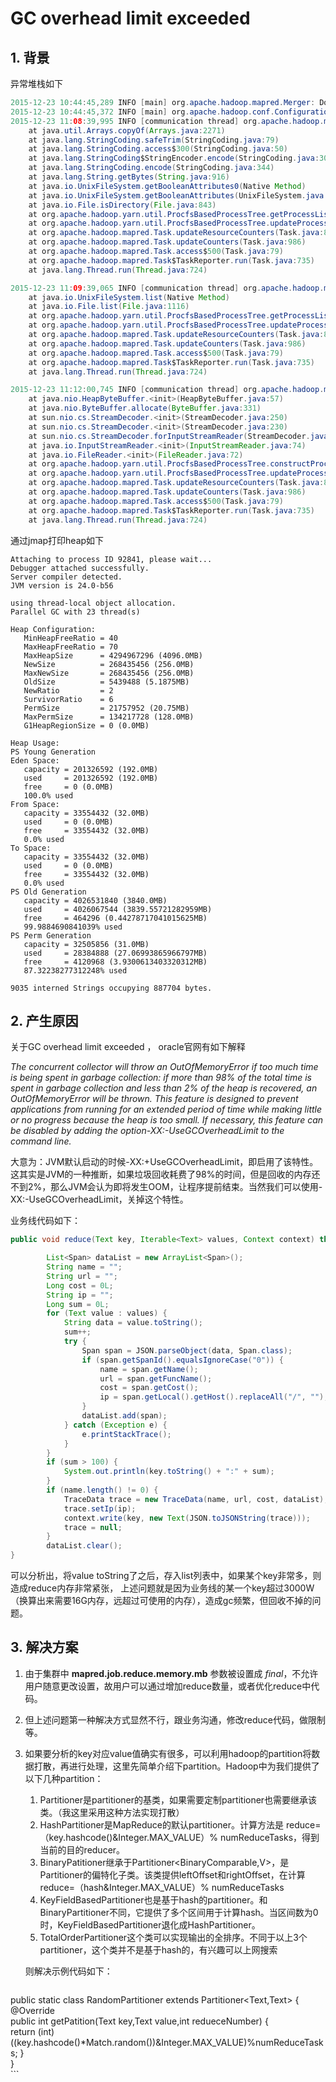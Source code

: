 # GC overhead limit exceeded

## 1. 背景

异常堆栈如下

```java
2015-12-23 10:44:45,289 INFO [main] org.apache.hadoop.mapred.Merger: Down to the last merge-pass, with 71 segments left of total size: 43979223288 bytes
2015-12-23 10:44:45,372 INFO [main] org.apache.hadoop.conf.Configuration.deprecation: mapred.skip.on is deprecated. Instead, use mapreduce.job.skiprecords
2015-12-23 11:08:39,995 INFO [communication thread] org.apache.hadoop.mapred.Task: Communication exception: java.lang.OutOfMemoryError: GC overhead limit exceeded
	at java.util.Arrays.copyOf(Arrays.java:2271)
	at java.lang.StringCoding.safeTrim(StringCoding.java:79)
	at java.lang.StringCoding.access$300(StringCoding.java:50)
	at java.lang.StringCoding$StringEncoder.encode(StringCoding.java:305)
	at java.lang.StringCoding.encode(StringCoding.java:344)
	at java.lang.String.getBytes(String.java:916)
	at java.io.UnixFileSystem.getBooleanAttributes0(Native Method)
	at java.io.UnixFileSystem.getBooleanAttributes(UnixFileSystem.java:242)
	at java.io.File.isDirectory(File.java:843)
	at org.apache.hadoop.yarn.util.ProcfsBasedProcessTree.getProcessList(ProcfsBasedProcessTree.java:495)
	at org.apache.hadoop.yarn.util.ProcfsBasedProcessTree.updateProcessTree(ProcfsBasedProcessTree.java:210)
	at org.apache.hadoop.mapred.Task.updateResourceCounters(Task.java:847)
	at org.apache.hadoop.mapred.Task.updateCounters(Task.java:986)
	at org.apache.hadoop.mapred.Task.access$500(Task.java:79)
	at org.apache.hadoop.mapred.Task$TaskReporter.run(Task.java:735)
	at java.lang.Thread.run(Thread.java:724)

2015-12-23 11:09:39,065 INFO [communication thread] org.apache.hadoop.mapred.Task: Communication exception: java.lang.OutOfMemoryError: GC overhead limit exceeded
	at java.io.UnixFileSystem.list(Native Method)
	at java.io.File.list(File.java:1116)
	at org.apache.hadoop.yarn.util.ProcfsBasedProcessTree.getProcessList(ProcfsBasedProcessTree.java:488)
	at org.apache.hadoop.yarn.util.ProcfsBasedProcessTree.updateProcessTree(ProcfsBasedProcessTree.java:210)
	at org.apache.hadoop.mapred.Task.updateResourceCounters(Task.java:847)
	at org.apache.hadoop.mapred.Task.updateCounters(Task.java:986)
	at org.apache.hadoop.mapred.Task.access$500(Task.java:79)
	at org.apache.hadoop.mapred.Task$TaskReporter.run(Task.java:735)
	at java.lang.Thread.run(Thread.java:724)

2015-12-23 11:12:00,745 INFO [communication thread] org.apache.hadoop.mapred.Task: Communication exception: java.lang.OutOfMemoryError: GC overhead limit exceeded
	at java.nio.HeapByteBuffer.<init>(HeapByteBuffer.java:57)
	at java.nio.ByteBuffer.allocate(ByteBuffer.java:331)
	at sun.nio.cs.StreamDecoder.<init>(StreamDecoder.java:250)
	at sun.nio.cs.StreamDecoder.<init>(StreamDecoder.java:230)
	at sun.nio.cs.StreamDecoder.forInputStreamReader(StreamDecoder.java:69)
	at java.io.InputStreamReader.<init>(InputStreamReader.java:74)
	at java.io.FileReader.<init>(FileReader.java:72)
	at org.apache.hadoop.yarn.util.ProcfsBasedProcessTree.constructProcessInfo(ProcfsBasedProcessTree.java:524)
	at org.apache.hadoop.yarn.util.ProcfsBasedProcessTree.updateProcessTree(ProcfsBasedProcessTree.java:223)
	at org.apache.hadoop.mapred.Task.updateResourceCounters(Task.java:847)
	at org.apache.hadoop.mapred.Task.updateCounters(Task.java:986)
	at org.apache.hadoop.mapred.Task.access$500(Task.java:79)
	at org.apache.hadoop.mapred.Task$TaskReporter.run(Task.java:735)
	at java.lang.Thread.run(Thread.java:724)
```

通过jmap打印heap如下

```shell
Attaching to process ID 92841, please wait...
Debugger attached successfully.
Server compiler detected.
JVM version is 24.0-b56

using thread-local object allocation.
Parallel GC with 23 thread(s)

Heap Configuration:
   MinHeapFreeRatio = 40
   MaxHeapFreeRatio = 70
   MaxHeapSize      = 4294967296 (4096.0MB)
   NewSize          = 268435456 (256.0MB)
   MaxNewSize       = 268435456 (256.0MB)
   OldSize          = 5439488 (5.1875MB)
   NewRatio         = 2
   SurvivorRatio    = 6
   PermSize         = 21757952 (20.75MB)
   MaxPermSize      = 134217728 (128.0MB)
   G1HeapRegionSize = 0 (0.0MB)

Heap Usage:
PS Young Generation
Eden Space:
   capacity = 201326592 (192.0MB)
   used     = 201326592 (192.0MB)
   free     = 0 (0.0MB)
   100.0% used
From Space:
   capacity = 33554432 (32.0MB)
   used     = 0 (0.0MB)
   free     = 33554432 (32.0MB)
   0.0% used
To Space:
   capacity = 33554432 (32.0MB)
   used     = 0 (0.0MB)
   free     = 33554432 (32.0MB)
   0.0% used
PS Old Generation
   capacity = 4026531840 (3840.0MB)
   used     = 4026067544 (3839.55721282959MB)
   free     = 464296 (0.44278717041015625MB)
   99.9884690841039% used
PS Perm Generation
   capacity = 32505856 (31.0MB)
   used     = 28384888 (27.06993865966797MB)
   free     = 4120968 (3.9300613403320312MB)
   87.32238277312248% used

9035 interned Strings occupying 887704 bytes.
```

## 2. 产生原因

关于GC overhead limit exceeded ， oracle官网有如下解释

*The concurrent collector will throw an OutOfMemoryError if too much time is being spent in garbage collection: if more than 98% of the total time is spent in garbage collection and less than 2% of the heap is recovered, an OutOfMemoryError will be thrown. This feature is designed to prevent applications from running for an extended period of time while making little or no progress because the heap is too small. If necessary, this feature can be disabled by adding the option-XX:-UseGCOverheadLimit to the command line.*
	
大意为：JVM默认启动的时候-XX:+UseGCOverheadLimit，即启用了该特性。这其实是JVM的一种推断，如果垃圾回收耗费了98%的时间，但是回收的内存还不到2%，那么JVM会认为即将发生OOM，让程序提前结束。当然我们可以使用-XX:-UseGCOverheadLimit，关掉这个特性。

业务线代码如下：

```java
public void reduce(Text key, Iterable<Text> values, Context context) throws IOException, InterruptedException {

		List<Span> dataList = new ArrayList<Span>();
		String name = "";
		String url = "";
		Long cost = 0L;
		String ip = "";
		Long sum = 0L;
		for (Text value : values) {
			String data = value.toString();
			sum++;
			try {
				Span span = JSON.parseObject(data, Span.class);
				if (span.getSpanId().equalsIgnoreCase("0")) {
					name = span.getName();
					url = span.getFuncName();
					cost = span.getCost();
					ip = span.getLocal().getHost().replaceAll("/", "");
				}
				dataList.add(span);
			} catch (Exception e) {
				e.printStackTrace();
			}
		}
		if (sum > 100) {
			System.out.println(key.toString() + ":" + sum);
		}
		if (name.length() != 0) {
			TraceData trace = new TraceData(name, url, cost, dataList);
			trace.setIp(ip);
			context.write(key, new Text(JSON.toJSONString(trace)));
			trace = null;
		}
		dataList.clear();
}
```

可以分析出，将value toString了之后，存入list列表中，如果某个key非常多，则造成reduce内存非常紧张， 上述问题就是因为业务线的某一个key超过3000W（换算出来需要16G内存，远超过可使用的内存），造成gc频繁，但回收不掉的问题。

## 3. 解决方案

1. 由于集群中 **mapred.job.reduce.memory.mb** 参数被设置成 *final*，不允许用户随意更改设置，故用户可以通过增加reduce数量，或者优化reduce中代码。
2. 但上述问题第一种解决方式显然不行，跟业务沟通，修改reduce代码，做限制等。

3. 如果要分析的key对应value值确实有很多，可以利用hadoop的partition将数据打散，再进行处理，这里先简单介绍下partition。Hadoop中为我们提供了以下几种partition：

	1. Partitioner是partitioner的基类，如果需要定制partitioner也需要继承该类。（我这里采用这种方法实现打散）
	2. HashPartitioner是MapReduce的默认partitioner。计算方法是
     reduce=（key.hashcode()&Integer.MAX_VALUE）% numReduceTasks，得到当前的目的reducer。
	3. BinaryPatitioner继承于Partitioner<BinaryComparable,V>，是Partitioner的偏特化子类。该类提供leftOffset和rightOffset，在计算reduce=（hash&Integer.MAX_VALUE）% numReduceTasks
	4. KeyFieldBasedPartitioner也是基于hash的partitioner。和BinaryPartitioner不同，它提供了多个区间用于计算hash。当区间数为0时，KeyFieldBasedPartitioner退化成HashPartitioner。
	5. TotalOrderPartitioner这个类可以实现输出的全排序。不同于以上3个partitioner，这个类并不是基于hash的，有兴趣可以上网搜索

	则解决示例代码如下：
	
	```java
public static class RandomPartitioner   extends Partitioner<Text,Text> {  
		@Override  
		public int getPatition(Text key,Text value,int redueceNumber) {  
			return (int)((key.hashcode()*Match.random())&Integer.MAX_VALUE)%numReduceTasks;
		}  
}  
	```


